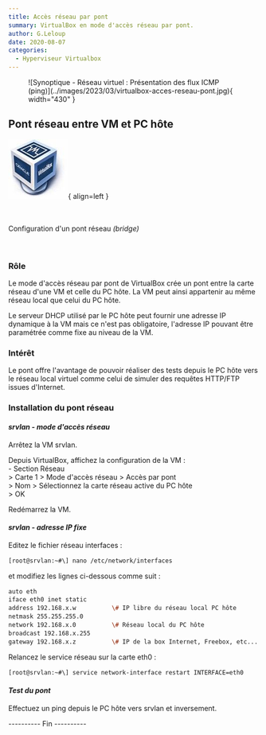 ```yaml
---
title: Accès réseau par pont
summary: VirtualBox en mode d'accès réseau par pont.
author: G.Leloup
date: 2020-08-07
categories: 
  - Hyperviseur Virtualbox
---
```


<figure markdown>
  ![Synoptique - Réseau virtuel : Présentation des flux ICMP (ping)](../images/2023/03/virtualbox-acces-reseau-pont.jpg){ width="430" }
</figure>

## Pont réseau entre VM et PC hôte

![Logo - VirtualBox](../images/2019/02/logo-virtualbox.jpg){ align=left }

&nbsp;  
&nbsp;  
Configuration d'un pont réseau *(bridge)*
&nbsp;  
&nbsp;
&nbsp;  
&nbsp;  

### Rôle

Le mode d'accès réseau par pont de VirtualBox crée un pont entre la carte réseau d'une VM et celle du PC hôte. La VM peut ainsi appartenir au même réseau local que celui du PC hôte.

Le serveur DHCP utilisé par le PC hôte peut fournir une adresse IP dynamique à la VM mais ce n'est pas obligatoire, l'adresse IP pouvant être paramétrée comme fixe au niveau de la VM.

### Intérêt

Le pont offre l'avantage de pouvoir réaliser des tests depuis le PC hôte vers le réseau local virtuel comme celui de simuler des requêtes HTTP/FTP issues d'Internet.

<!-- more -->

### Installation du pont réseau

#### *srvlan - mode d'accès réseau*

Arrêtez la VM srvlan.

Depuis VirtualBox, affichez la configuration de la VM :  
\- Section Réseau  
\> Carte 1 > Mode d'accès réseau > Accès par pont  
\> Nom > Sélectionnez la carte réseau active du PC hôte  
\> OK

Redémarrez la VM.

#### *srvlan - adresse IP fixe*

Editez le fichier réseau interfaces :

```bash
[root@srvlan:~#\] nano /etc/network/interfaces
```

et modifiez les lignes ci-dessous comme suit :

```bash
auto eth
iface eth0 inet static
address 192.168.x.w          \# IP libre du réseau local PC hôte
netmask 255.255.255.0
network 192.168.x.0          \# Réseau local du PC hôte
broadcast 192.168.x.255
gateway 192.168.x.z          \# IP de la box Internet, Freebox, etc...
```

Relancez le service réseau sur la carte eth0 :

```bash
[root@srvlan:~#\] service network-interface restart INTERFACE=eth0
```

#### *Test du pont*

Effectuez un ping depuis le PC hôte vers srvlan et inversement.

\---------- Fin ----------
